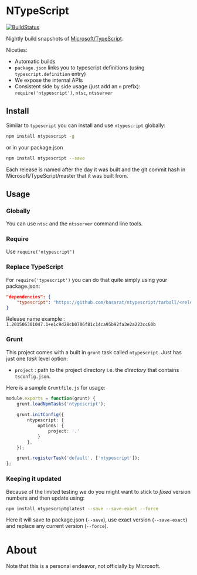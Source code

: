 # NTypeScript

[![BuildStatus](https://travis-ci.org/TypeStrong/ntypescript.svg)](https://travis-ci.org/TypeStrong/ntypescript)

Nightly build snapshots of [Microsoft/TypeScript](https://github.com/Microsoft/TypeScript).

Niceties:

* Automatic builds
* `package.json` links you to typescript definitions (using `typescript.definition` entry)
* We expose the internal APIs
* Consistent side by side usage (just add an `n` prefix): `require('ntypescript')`, `ntsc`, `ntsserver`

## Install
Similar to `typescript` you can install and use `ntypescript` globally:

``` sh
npm install ntypescript -g
```

or in your package.json

```sh
npm install ntypescript --save
```

Each release is named after the day it was built and the git commit hash in Microsoft/TypeScript/master that it was built from.

## Usage

### Globally
You can use `ntsc` and the `ntsserver` command line tools.

### Require
Use `require('ntypescript')`

### Replace TypeScript
For `require('typescript')` you can do that quite simply using your package.json: 

```json
"dependencies": {
    "typescript": "https://github.com/basarat/ntypescript/tarball/<release name>"
}
```
Release name example : `1.201506301047.1+e1c9d28cb0706f81c14ca95b92fa3e2a223cc60b`

### Grunt
This project comes with a built in `grunt` task called `ntypescript`. Just has just one *task* level option: 

* `project` : path to the project directory i.e. the *directory* that contains `tsconfig.json`.

Here is a sample `Gruntfile.js` for usage:

```ts
module.exports = function(grunt) {    
    grunt.loadNpmTasks('ntypescript');
    
    grunt.initConfig({
        ntypescript: {
            options: {
                project: '.'
            }
        },
    });

    grunt.registerTask('default', ['ntypescript']);
};
```
### Keeping it updated
Because of the limited testing we do you might want to stick to *fixed* version numbers and then update using: 

```bash
npm install ntypescript@latest --save --save-exact --force
```
Here it will save to package.json (`--save`), use exact version (`--save-exact`) and replace any current version (`--force`).

# About
Note that this is a personal endeavor, not officially by Microsoft.
